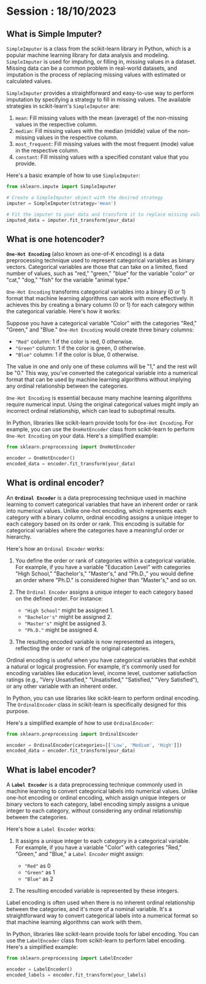# Session : 18/10/2023

## What is Simple Imputer?

`SimpleImputer` is a class from the scikit-learn library in Python, which is a popular machine learning library for data analysis and modeling. `SimpleImputer` is used for imputing, or filling in, missing values in a dataset. Missing data can be a common problem in real-world datasets, and imputation is the process of replacing missing values with estimated or calculated values.

`SimpleImputer` provides a straightforward and easy-to-use way to perform imputation by specifying a strategy to fill in missing values. The available strategies in scikit-learn's `SimpleImputer` are:

1. `mean`: Fill missing values with the mean (average) of the non-missing values in the respective column.
2. `median`: Fill missing values with the median (middle) value of the non-missing values in the respective column.
3. `most_frequent`: Fill missing values with the most frequent (mode) value in the respective column.
4. `constant`: Fill missing values with a specified constant value that you provide.

Here's a basic example of how to use `SimpleImputer`:

```python
from sklearn.impute import SimpleImputer

# Create a SimpleImputer object with the desired strategy
imputer = SimpleImputer(strategy='mean')

# Fit the imputer to your data and transform it to replace missing values
imputed_data = imputer.fit_transform(your_data)
```

## What is one hotencoder?

**`One-Hot Encoding`** (also known as one-of-K encoding) is a data preprocessing technique used to represent categorical variables as binary vectors. Categorical variables are those that can take on a limited, fixed number of values, such as "red," "green," "blue" for the variable "color" or "cat," "dog," "fish" for the variable "animal type."

`One-Hot Encoding` transforms categorical variables into a binary (0 or 1) format that machine learning algorithms can work with more effectively. It achieves this by creating a binary column (0 or 1) for each category within the categorical variable. Here's how it works:

Suppose you have a categorical variable "Color" with the categories "Red," "Green," and "Blue." `One-Hot Encoding` would create three binary columns:

- `"Red"` column: 1 if the color is red, 0 otherwise.
- `"Green"` column: 1 if the color is green, 0 otherwise.
- `"Blue"` column: 1 if the color is blue, 0 otherwise.

The value in one and only one of these columns will be "1," and the rest will be "0." This way, you've converted the categorical variable into a numerical format that can be used by machine learning algorithms without implying any ordinal relationship between the categories.

`One-Hot Encoding` is essential because many machine learning algorithms require numerical input. Using the original categorical values might imply an incorrect ordinal relationship, which can lead to suboptimal results.

In Python, libraries like scikit-learn provide tools for `One-Hot Encoding`. For example, you can use the `OneHotEncoder` class from scikit-learn to perform `One-Hot Encoding` on your data. Here's a simplified example:

```python
from sklearn.preprocessing import OneHotEncoder

encoder = OneHotEncoder()
encoded_data = encoder.fit_transform(your_data)
```

## What is ordinal encoder?

An **`Ordinal Encoder`** is a data preprocessing technique used in machine learning to convert categorical variables that have an inherent order or rank into numerical values. Unlike one-hot encoding, which represents each category with a binary column, ordinal encoding assigns a unique integer to each category based on its order or rank. This encoding is suitable for categorical variables where the categories have a meaningful order or hierarchy.

Here's how an `Ordinal Encoder` works:

1. You define the order or rank of categories within a categorical variable. For example, if you have a variable "Education Level" with categories "High School," "Bachelor's," "Master's," and "Ph.D.," you would define an order where "Ph.D." is considered higher than "Master's," and so on.

2. The `Ordinal Encoder` assigns a unique integer to each category based on the defined order. For instance:

   - `"High School"` might be assigned 1.
   - `"Bachelor's"` might be assigned 2.
   - `"Master's"` might be assigned 3.
   - `"Ph.D."` might be assigned 4.

3. The resulting encoded variable is now represented as integers, reflecting the order or rank of the original categories.

Ordinal encoding is useful when you have categorical variables that exhibit a natural or logical progression. For example, it's commonly used for encoding variables like education level, income level, customer satisfaction ratings (e.g., "Very Unsatisfied," "Unsatisfied," "Satisfied," "Very Satisfied"), or any other variable with an inherent order.

In Python, you can use libraries like scikit-learn to perform ordinal encoding. The `OrdinalEncoder` class in scikit-learn is specifically designed for this purpose.

Here's a simplified example of how to use `OrdinalEncoder`:

```python
from sklearn.preprocessing import OrdinalEncoder

encoder = OrdinalEncoder(categories=[['Low', 'Medium', 'High']])
encoded_data = encoder.fit_transform(your_data)
```

## What is label encoder?

A **`Label Encoder`** is a data preprocessing technique commonly used in machine learning to convert categorical labels into numerical values. Unlike one-hot encoding or ordinal encoding, which assign unique integers or binary vectors to each category, label encoding simply assigns a unique integer to each category, without considering any ordinal relationship between the categories.

Here's how a `Label Encoder` works:

1. It assigns a unique integer to each category in a categorical variable. For example, if you have a variable "Color" with categories "Red," "Green," and "Blue," a `Label Encoder` might assign:

   - `"Red"` as 0
   - `"Green"` as 1
   - `"Blue"` as 2

2. The resulting encoded variable is represented by these integers.

Label encoding is often used when there is no inherent ordinal relationship between the categories, and it's more of a nominal variable. It's a straightforward way to convert categorical labels into a numerical format so that machine learning algorithms can work with them.

In Python, libraries like scikit-learn provide tools for label encoding. You can use the `LabelEncoder` class from scikit-learn to perform label encoding. Here's a simplified example:

```python
from sklearn.preprocessing import LabelEncoder

encoder = LabelEncoder()
encoded_labels = encoder.fit_transform(your_labels)
```
